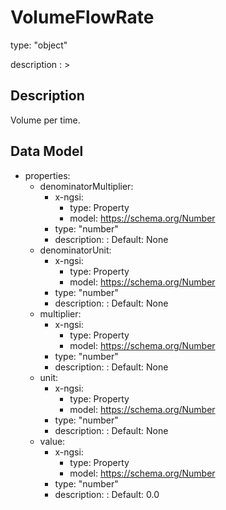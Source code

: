 # VolumeFlowRate
type: "object"
description : >
## Description
Volume per time.

## Data Model
  - properties:
    - denominatorMultiplier:
      - x-ngsi:
        - type: Property
        - model: https://schema.org/Number
      - type: "number"
      - description: :  Default: None
    - denominatorUnit:
      - x-ngsi:
        - type: Property
        - model: https://schema.org/Number
      - type: "number"
      - description: :  Default: None
    - multiplier:
      - x-ngsi:
        - type: Property
        - model: https://schema.org/Number
      - type: "number"
      - description: :  Default: None
    - unit:
      - x-ngsi:
        - type: Property
        - model: https://schema.org/Number
      - type: "number"
      - description: :  Default: None
    - value:
      - x-ngsi:
        - type: Property
        - model: https://schema.org/Number
      - type: "number"
      - description: :  Default: 0.0
